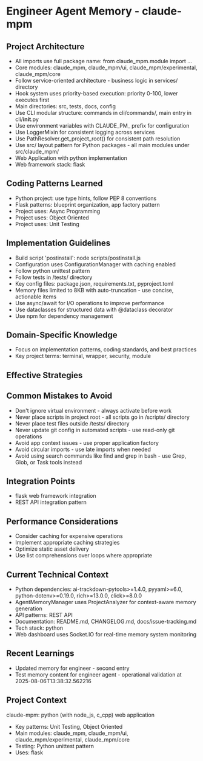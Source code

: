 # Engineer Agent Memory - claude-mpm

<!-- MEMORY LIMITS: 8KB max | 10 sections max | 15 items per section -->
<!-- Last Updated: 2025-08-06 13:38:32 | Auto-updated by: system -->

## Project Architecture

- All imports use full package name: from claude_mpm.module import ...
- Core modules: claude_mpm, claude_mpm/ui, claude_mpm/experimental, claude_mpm/core
- Follow service-oriented architecture - business logic in services/ directory
- Hook system uses priority-based execution: priority 0-100, lower executes first
- Main directories: src, tests, docs, config
- Use CLI modular structure: commands in cli/commands/, main entry in cli/__init__.py
- Use environment variables with CLAUDE_PM_ prefix for configuration
- Use LoggerMixin for consistent logging across services
- Use PathResolver.get_project_root() for consistent path resolution
- Use src/ layout pattern for Python packages - all main modules under src/claude_mpm/
- Web Application with python implementation
- Web framework stack: flask

## Coding Patterns Learned

- Python project: use type hints, follow PEP 8 conventions
- Flask patterns: blueprint organization, app factory pattern
- Project uses: Async Programming
- Project uses: Object Oriented
- Project uses: Unit Testing

## Implementation Guidelines

- Build script 'postinstall': node scripts/postinstall.js
- Configuration uses ConfigurationManager with caching enabled
- Follow python unittest pattern
- Follow tests in /tests/ directory
- Key config files: package.json, requirements.txt, pyproject.toml
- Memory files limited to 8KB with auto-truncation - use concise, actionable items
- Use async/await for I/O operations to improve performance
- Use dataclasses for structured data with @dataclass decorator
- Use npm for dependency management

## Domain-Specific Knowledge
<!-- Agent-specific knowledge for claude-mpm domain -->

- Focus on implementation patterns, coding standards, and best practices
- Key project terms: terminal, wrapper, security, module

## Effective Strategies
<!-- Successful approaches discovered through experience -->

## Common Mistakes to Avoid

- Don't ignore virtual environment - always activate before work
- Never place scripts in project root - all scripts go in /scripts/ directory
- Never place test files outside /tests/ directory
- Never update git config in automated scripts - use read-only git operations
- Avoid app context issues - use proper application factory
- Avoid circular imports - use late imports when needed
- Avoid using search commands like find and grep in bash - use Grep, Glob, or Task tools instead

## Integration Points

- flask web framework integration
- REST API integration pattern

## Performance Considerations

- Consider caching for expensive operations
- Implement appropriate caching strategies
- Optimize static asset delivery
- Use list comprehensions over loops where appropriate

## Current Technical Context

- Python dependencies: ai-trackdown-pytools>=1.4.0, pyyaml>=6.0, python-dotenv>=0.19.0, rich>=13.0.0, click>=8.0.0
- AgentMemoryManager uses ProjectAnalyzer for context-aware memory generation
- API patterns: REST API
- Documentation: README.md, CHANGELOG.md, docs/issue-tracking.md
- Tech stack: python
- Web dashboard uses Socket.IO for real-time memory system monitoring

## Recent Learnings
<!-- Most recent discoveries and insights -->

- Updated memory for engineer - second entry
- Test memory content for engineer agent - operational validation at 2025-08-06T13:38:32.562216
## Project Context
claude-mpm: python (with node_js, c_cpp) web application

- Key patterns: Unit Testing, Object Oriented
- Main modules: claude_mpm, claude_mpm/ui, claude_mpm/experimental, claude_mpm/core
- Testing: Python unittest pattern
- Uses: flask